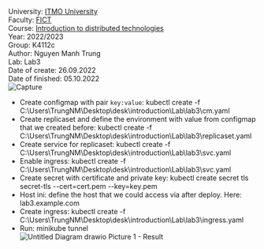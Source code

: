 University: [ITMO University](https://itmo.ru/ru/)<br>
Faculty: [FICT](https://fict.itmo.ru)<br>
Course: [Introduction to distributed technologies](https://github.com/itmo-ict-faculty/introduction-to-distributed-technologies)<br>
Year: 2022/2023<br>
Group: K4112c<br>
Author: Nguyen Manh Trung<br>
Lab: Lab3<br>
Date of create: 26.09.2022<br>
Date of finished: 05.10.2022<br>![Capture](https://user-images.githubusercontent.com/83900905/194126151-c0fdcbff-8547-4608-aee1-c768bd9c0f87.JPG)
<br>
- Create configmap with pair `key:value`: kubectl create -f C:\Users\TrungNM\Desktop\desk\introduction\Lab\lab3\cm.yaml<br>
- Create replicaset and define the environment with value from configmap that we created before: kubectl create -f C:\Users\TrungNM\Desktop\desk\introduction\Lab\lab3\replicaset.yaml<br>
- Create service for replicaset: kubectl create -f C:\Users\TrungNM\Desktop\desk\introduction\Lab\lab3\svc.yaml<br>
- Enable ingress: kubectl create -f C:\Users\TrungNM\Desktop\desk\introduction\Lab\lab3\svc.yaml<br>
- Create secret with certificate and private key: kubectl create secret tls secret-tls --cert=cert.pem --key=key.pem<br>
- Host ini: define the host that we could access via after deploy. Here: lab3.example.com<br>
- Create ingress: kubectl create -f C:\Users\TrungNM\Desktop\desk\introduction\Lab\lab3\ingress.yaml<br>
- Run: minikube tunnel<br>
![Untitled Diagram drawio](https://user-images.githubusercontent.com/83900905/194136434-b92ba1c7-d894-4276-9478-f5c04fbb91b5.png)
Picture 1 - Result
